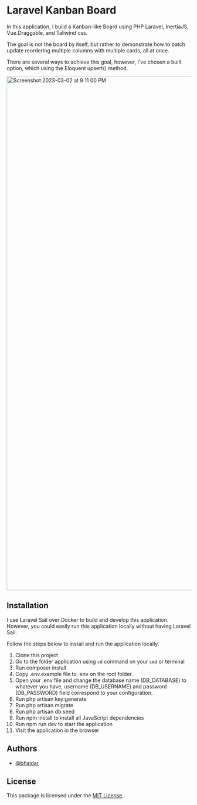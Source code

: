 
# Laravel Kanban Board

In this application, I build a Kanban-like Board using PHP Laravel, InertiaJS, Vue.Draggable, and Taliwind css.

The goal is not the board by itself, but rather to demonstrate how to batch update reordering multiple columns with multiple cards, all at once.

There are several ways to achieve this goal, however, I've chosen a built option, which using the Eloquent upsert() method.


<img width="1396" alt="Screenshot 2023-03-02 at 9 11 00 PM" src="https://user-images.githubusercontent.com/1163421/222528207-9514609b-cea9-4ce8-8d50-2ff1a62f1bbd.png">


## Installation

I use Laravel Sail over Docker to build and develop this application. However, you could easily run this application locally without having Laravel Sail.

Follow the steps below to install and run the application locally.


1. Clone this project
2. Go to the folder application using `cd` command on your `cmd` or terminal
3. Run composer install
4. Copy .env.example file to .env on the root folder. 
5. Open your .env file and change the database name (DB_DATABASE) to whatever you have, username (DB_USERNAME) and password (DB_PASSWORD) field correspond to your configuration.
6. Run php artisan key:generate
7. Run php artisan migrate
8. Run php artisan db:seed
9. Run npm install to install all JavaScript dependencies
10. Run npm run dev to start the application
11. Visit the application in the browser


## Authors

- [@bhaidar](https://www.github.com/bhaidar)


## License

This package is licensed under the [MIT License](https://choosealicense.com/licenses/mit/).

